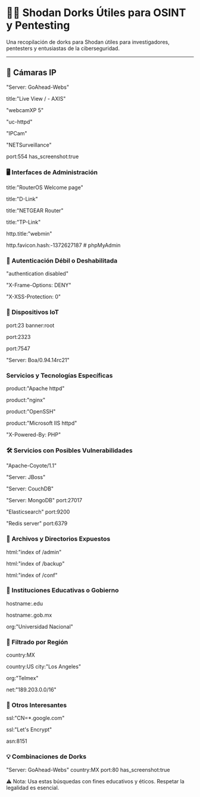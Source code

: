 # 🕵️‍♂️ Shodan Dorks Útiles para OSINT y Pentesting

Una recopilación de dorks para Shodan útiles para investigadores, pentesters y entusiastas de la ciberseguridad.

---

## 🎥 Cámaras IP

"Server: GoAhead-Webs"

title:"Live View / - AXIS"

"webcamXP 5"

"uc-httpd"

"IPCam"

"NETSurveillance"

port:554 has_screenshot:true

### 🖥️ Interfaces de Administración

title:"RouterOS Welcome page"

title:"D-Link"

title:"NETGEAR Router"

title:"TP-Link"

http.title:"webmin"

http.favicon.hash:-1372627187  # phpMyAdmin

### 🔐 Autenticación Débil o Deshabilitada

"authentication disabled"

"X-Frame-Options: DENY"

"X-XSS-Protection: 0"

### 📡 Dispositivos IoT

port:23 banner:root

port:2323

port:7547

"Server: Boa/0.94.14rc21"

###  Servicios y Tecnologías Específicas

product:"Apache httpd"

product:"nginx"

product:"OpenSSH"

product:"Microsoft IIS httpd"

"X-Powered-By: PHP"

### 🛠️ Servicios con Posibles Vulnerabilidades

"Apache-Coyote/1.1"

"Server: JBoss"

"Server: CouchDB"

"Server: MongoDB" port:27017

"Elasticsearch" port:9200

"Redis server" port:6379

### 📁 Archivos y Directorios Expuestos

html:"index of /admin"

html:"index of /backup"

html:"index of /conf"

### 🏫 Instituciones Educativas o Gobierno

hostname:.edu

hostname:.gob.mx

org:"Universidad Nacional"

### 📍 Filtrado por Región

country:MX

country:US city:"Los Angeles"

org:"Telmex"

net:"189.203.0.0/16"

### 🧪 Otros Interesantes

ssl:"CN=*.google.com"

ssl:"Let's Encrypt"

asn:8151

### 💡 Combinaciones de Dorks

"Server: GoAhead-Webs" country:MX port:80 has_screenshot:true

⚠️ Nota: Usa estas búsquedas con fines educativos y éticos. Respetar la legalidad es esencial.




